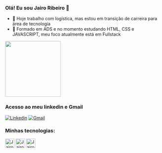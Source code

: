 ### Olá! Eu sou Jairo Ribeiro 👋



- 🔭 Hoje trabalho com logística, mas estou em transição de carreira para área de tecnologia
- 🌱 Formado em ADS e no momento estudando HTML, CSS e JAVASCRIPT,
     meu foco atualmente está em Fullstack

<div>
  
  <img height = "180em" src="https://github-readme-stats.vercel.app/api?username=JairoRibeiro37&show_icons=true&theme=tokyonight"/>
  
  </div>

###  Acesso ao meu linkedin e Gmail

[![Linkedin](https://img.shields.io/badge/LinkedIn-0077B5?style=for-the-badge&logo=linkedin&logoColor=white)](https://www.linkedin.com/in/jairorfgoncalves-analista/)
[![Gmail](https://img.shields.io/badge/Gmail-D14836?style=for-the-badge&logo=gmail&logoColor=white)](https://mail.google.com/mail/u/0/#inbox)

### Minhas tecnologias:

<div>
<img align="center" alt="Jairo-html" height="30" widht"40" src="https://cdn.jsdelivr.net/gh/devicons/devicon/icons/html5/html5-original.svg"/>
<img align="center" alt="Jairo-css" height="30" widht"40" src="https://cdn.jsdelivr.net/gh/devicons/devicon/icons/css3/css3-original.svg"/>
<img align="center" alt="Jairo-js" height="30" widht"40" src="https://cdn.jsdelivr.net/gh/devicons/devicon/icons/javascript/javascript-original.svg"/> 
  
</div>      

